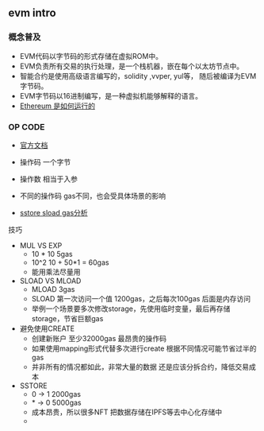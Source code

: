 ## evm intro

### 概念普及
- EVM代码以字节码的形式存储在虚拟ROM中。
- EVM负责所有交易的执行处理，是一个栈机器，嵌在每个以太坊节点中。
- 智能合约是使用高级语言编写的，solidity ,vvper, yul等， 随后被编译为EVM字节码。
- EVM字节码以16进制编写，是一种虚拟机能够解释的语言。
- [Ethereum 是如何运行的](https://www.preethikasireddy.com/post/how-does-ethereum-work-anyway#:~:text=TheEthereum%20blockchain%20is%20essentially,transition%20to%20a%20new%20state)


### OP CODE
- [官方文档](https://ethereum.org/en/developers/docs/evm/opcodes/)
- 操作码  一个字节
- 操作数  相当于入参
- 不同的操作码  gas不同，也会受具体场景的影响


- [sstore sload gas分析](https://hackmd.io/@fvictorio/gas-costs-after-berlin)

技巧
- MUL VS EXP
  - 10 * 10 5gas
  - 10^2   10 + 50*1 = 60gas
  - 能用乘法尽量用
- SLOAD VS MLOAD
  - MLOAD 3gas
  - SLOAD 第一次访问一个值 1200gas，之后每次100gas 后面是内存访问
  - 举例一个场景要多次修改storage，先使用临时变量，最后再存储storage，节省巨额gas
- 避免使用CREATE
  - 创建新账户 至少32000gas  最昂贵的操作码
  - 如果使用mapping形式代替多次进行create 根据不同情况可能节省过半的gas
  - 并非所有的情况都如此，非常大量的数据 还是应该分拆合约，降低交易成本
- SSTORE
  - 0 -> 1 2000gas
  - \* -> 0 5000gas
  - 成本昂贵，所以很多NFT 把数据存储在IPFS等去中心化存储中
  - 